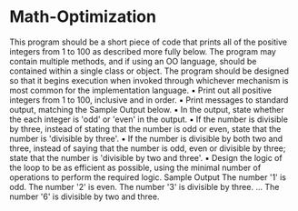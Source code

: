 # Math-Optimization
This program should be a short piece of code that prints all of the positive integers from 1 to 100 as described more fully below.
The program may contain multiple methods, and if using an OO language, should be contained within a single class or object.
The program should be designed so that it begins execution when invoked through whichever mechanism is most common for the implementation language. 
▪ Print out all positive integers from 1 to 100, inclusive and in order. 
▪ Print messages to standard output, matching the Sample Output below.
▪ In the output, state whether the each integer is 'odd' or 'even' in the output.
▪ If the number is divisible by three, instead of stating that the number is odd or even, state that the number is 'divisible by three'.
▪ If the number is divisible by both two and three, instead of saying that the number is odd, even or divisible by three; state that the number is 'divisible by two and three'.
▪ Design the logic of the loop to be as efficient as possible, using the minimal number of operations to perform the required logic. Sample Output The number '1' is odd. The number '2' is even. The number '3' is divisible by three. ... The number '6' is divisible by two and three.
